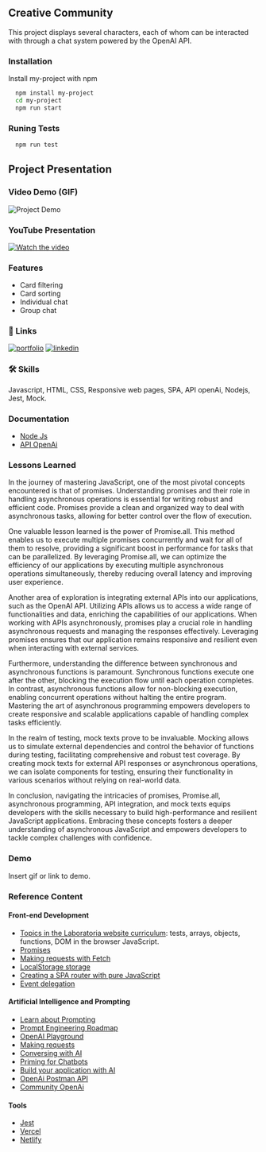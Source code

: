 ## Creative Community

This project displays several characters, each of whom can be interacted with through a chat system powered by the OpenAI API.

### Installation

Install my-project with npm

```bash
  npm install my-project
  cd my-project
  npm run start
```

### Runing Tests

```bash
  npm run test
```

## Project Presentation

### Video Demo (GIF)

![Project Demo](path/to/your-gif.gif)

### YouTube Presentation

[![Watch the video](https://img.youtube.com/vi/G1y7sIzSTFM/0.jpg)](https://youtu.be/G1y7sIzSTFM)

### Features

- Card filtering
- Card sorting
- Individual chat
- Group chat

### 🔗 Links

[![portfolio](https://img.shields.io/badge/my_portfolio-000?style=for-the-badge&logo=ko-fi&logoColor=white)](https://personal-site-weld-six.vercel.app/)
[![linkedin](https://img.shields.io/badge/linkedin-0A66C2?style=for-the-badge&logo=linkedin&logoColor=white)](https://www.linkedin.com/in/lourdilene-souza/)

### 🛠 Skills

Javascript, HTML, CSS, Responsive web pages, SPA, API openAi, Nodejs, Jest, Mock.

### Documentation

- [Node Js](https://nodejs.org/docs/latest/api/)
- [API OpenAi](https://platform.openai.com/docs/api-reference)

### Lessons Learned

In the journey of mastering JavaScript, one of the most pivotal concepts encountered is that of promises. Understanding promises and their role in handling asynchronous operations is essential for writing robust and efficient code. Promises provide a clean and organized way to deal with asynchronous tasks, allowing for better control over the flow of execution.

One valuable lesson learned is the power of Promise.all. This method enables us to execute multiple promises concurrently and wait for all of them to resolve, providing a significant boost in performance for tasks that can be parallelized. By leveraging Promise.all, we can optimize the efficiency of our applications by executing multiple asynchronous operations simultaneously, thereby reducing overall latency and improving user experience.

Another area of exploration is integrating external APIs into our applications, such as the OpenAI API. Utilizing APIs allows us to access a wide range of functionalities and data, enriching the capabilities of our applications. When working with APIs asynchronously, promises play a crucial role in handling asynchronous requests and managing the responses effectively. Leveraging promises ensures that our application remains responsive and resilient even when interacting with external services.

Furthermore, understanding the difference between synchronous and asynchronous functions is paramount. Synchronous functions execute one after the other, blocking the execution flow until each operation completes. In contrast, asynchronous functions allow for non-blocking execution, enabling concurrent operations without halting the entire program. Mastering the art of asynchronous programming empowers developers to create responsive and scalable applications capable of handling complex tasks efficiently.

In the realm of testing, mock texts prove to be invaluable. Mocking allows us to simulate external dependencies and control the behavior of functions during testing, facilitating comprehensive and robust test coverage. By creating mock texts for external API responses or asynchronous operations, we can isolate components for testing, ensuring their functionality in various scenarios without relying on real-world data.

In conclusion, navigating the intricacies of promises, Promise.all, asynchronous programming, API integration, and mock texts equips developers with the skills necessary to build high-performance and resilient JavaScript applications. Embracing these concepts fosters a deeper understanding of asynchronous JavaScript and empowers developers to tackle complex challenges with confidence.

### Demo

Insert gif or link to demo.

### Reference Content

#### Front-end Development

- [Topics in the Laboratoria website curriculum](https://curriculum.laboratoria.la/pt/web-dev/topics): tests, arrays, objects, functions, DOM in the browser JavaScript.
- [Promises](https://javascript.info/promise-basics)
- [Making requests with Fetch](https://developer.mozilla.org/pt-BR/docs/Web/API/Fetch_API/Using_Fetch)
- [LocalStorage storage](https://javascript.info/localstorage)
- [Creating a SPA router with pure JavaScript](https://github.com/Laboratoria/curriculum/blob/main/guides/router-spa/README.pt.md)
- [Event delegation](https://javascript.info/event-delegation)

#### Artificial Intelligence and Prompting

- [Learn about Prompting](https://learnprompting.org/pt/docs/category/-basic-applications)
- [Prompt Engineering Roadmap](https://roadmap.sh/prompt-engineering)
- [OpenAI Playground](https://beta.openai.com/playground)
- [Making requests](https://platform.openai.com/docs/api-reference/making-requests)
- [Conversing with AI](https://platform.openai.com/docs/api-reference/chat)
- [Priming for Chatbots](https://learnprompting.org/es/docs/basics/priming_prompt)
- [Build your application with AI](https://platform.openai.com/docs/quickstart/build-your-application)
- [OpenAi Postman API](https://www.postman.com/devrel/workspace/openai/documentation/13183464-90abb798-cb85-43cb-ba3a-ae7941e968da)
- [Community OpenAi](https://community.openai.com/)

#### Tools

- [Jest](https://jestjs.io/)
- [Vercel](https://vercel.com/)
- [Netlify](https://www.netlify.com/)
